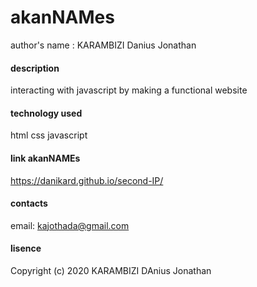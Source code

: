 # akanNAMes
 author's name : KARAMBIZI Danius Jonathan
#### description
interacting with javascript by making a functional website
#### technology used
html
css
javascript
#### link akanNAMEs
https://danikard.github.io/second-IP/
#### contacts
email: kajothada@gmail.com
#### lisence
Copyright (c) 2020 KARAMBIZI DAnius Jonathan

